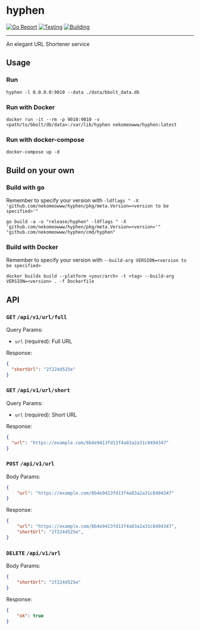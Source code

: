 # hyphen

[![Go Report](https://goreportcard.com/badge/github.com/nekomeowww/hyphen)](https://goreportcard.com/report/github.com/nekomeowww/hyphen)
[![Testing](https://github.com/nekomeowww/hyphen/actions/workflows/ci.yml/badge.svg)](https://github.com/nekomeowww/hyphen/actions/workflows/ci.yml)
[![Building](https://github.com/nekomeowww/hyphen/actions/workflows/build.yml/badge.svg)](https://github.com/nekomeowww/hyphen/actions/workflows/build.yml)

---

An elegant URL Shortener service

## Usage

### Run

```shell
hyphen -l 0.0.0.0:9010 --data ./data/bbolt_data.db
```

### Run with Docker

```shell
docker run -it --rm -p 9010:9010 -v <path/to/bbolt/db/data>:/var/lib/hyphen nekomeowww/hyphen:latest
```

### Run with docker-compose

```shell
docker-compose up -d
```

## Build on your own

### Build with go

Remember to specify your version with `-ldflags " -X 'github.com/nekomeowww/hyphen/pkg/meta.Version=<version to be specified>'"`

```shell
go build -a -o "release/hyphen" -ldflags " -X 'github.com/nekomeowww/hyphen/pkg/meta.Version=<version>'" "github.com/nekomeowww/hyphen/cmd/hyphen"
```

### Build with Docker

Remember to specify your version with `--build-arg VERSION=<version to be specified>`

```shell
docker buildx build --platform <your/arch> -t <tag> --build-arg VERSION=<version> . -f Dockerfile
```

## API

### `GET` `/api/v1/url/full`

Query Params:

- `url` (required): Full URL

Response:

```json
{
  "shortUrl": "2f224d525e"
}
```

### `GET` `/api/v1/url/short`

Query Params:

- `url` (required): Short URL

Response:

```json
{
  "url": "https://example.com/8b4e9413fd13f4a83a2a31c8494347"
}
```

### `POST` `/api/v1/url`

Body Params:

```json
{
    "url": "https://example.com/8b4e9413fd13f4a83a2a31c8494347"
}
```

Response:

```json
{
    "url": "https://example.com/8b4e9413fd13f4a83a2a31c8494347",
    "shortUrl": "2f224d525e",
}
```

### `DELETE` `/api/v1/url`

Body Params:

```json
{
    "shortUrl": "2f224d525e"
}
```

Response:

```json
{
    "ok": true
}
```
